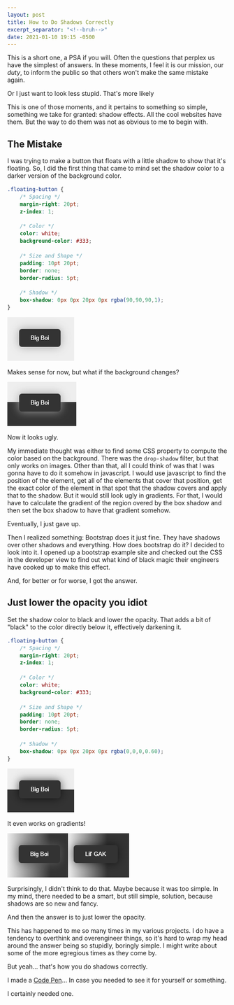 ```yaml
---
layout: post
title: How to Do Shadows Correctly
excerpt_separator: "<!--bruh-->"
date: 2021-01-10 19:15 -0500
---
```

This is a short one, a PSA if you will. Often the questions that perplex us 
have the simplest of answers. In these moments, I feel it is our mission, our 
_duty_, to inform the public so that others won't make the same mistake again. 

Or I just want to look less stupid. That's more likely

This is one of those moments, and it pertains to something so simple, something 
we take for granted: shadow effects. All the cool websites have them. But the 
way to do them was not as obvious to me to begin with.

<!--bruh-->

The Mistake
------------------------------------------------------------------------------

I was trying to make a button that floats with a little shadow to show that 
it's floating. So, I did the first thing that came to mind set the shadow color 
to a darker version of the background color.

```css
.floating-button {
    /* Spacing */
    margin-right: 20pt;
    z-index: 1;
    
    /* Color */
    color: white;
    background-color: #333;
    
    /* Size and Shape */
    padding: 10pt 20pt;
    border: none;
    border-radius: 5pt;

    /* Shadow */
    box-shadow: 0px 0px 20px 0px rgba(90,90,90,1);
}
```

![Virgin Color Shadow](/assets/images/how-to-do-shadows-correctly/virgin-color-shadow.png)

Makes sense for now, but what if the background changes?

![Virgin Color Shadow Ugly](/assets/images/how-to-do-shadows-correctly/virgin-color-shadow-ugly.png)

Now it looks ugly.

My immediate thought was either to find some CSS property to compute the color
based on the background. There was the `drop-shadow` filter, but that only works on
images. Other than that, all I could think of was that I was gonna have to do it
somehow in javascript. I would use javascript to find the position of the element,
get all of the elements that cover that position, get the exact color of the element 
in that spot that the shadow covers and apply that to the shadow. But it would still
look ugly in gradients. For that, I would have to calculate the gradient of the region
overed by the box shadow and then set the box shadow to have that gradient somehow.

Eventually, I just gave up.

Then I realized something: Bootstrap does it just fine. They have shadows over 
other shadows and everything. How does bootstrap do it? I decided to look into it. 
I opened up a bootstrap example site and checked out the CSS in the developer view 
to find out what kind of black magic their engineers have cooked up to make this
effect.

And, for better or for worse, I got the answer.

Just lower the opacity you idiot
-------------------------------------------------------------------------------

Set the shadow color to black and lower the opacity. That adds a bit of "black" 
to the color directly below it, effectively darkening it.

```css
.floating-button {
    /* Spacing */
    margin-right: 20pt;
    z-index: 1;
    
    /* Color */
    color: white;
    background-color: #333;
    
    /* Size and Shape */
    padding: 10pt 20pt;
    border: none;
    border-radius: 5pt;

    /* Shadow */
    box-shadow: 0px 0px 20px 0px rgba(0,0,0,0.60);
}
```

![Alpha Chad Opacity Shadow](/assets/images/how-to-do-shadows-correctly/alpha-chad-opacity-shadow.png)

It even works on gradients!

![Alpha Chad Opacity Shadow Gradient](/assets/images/how-to-do-shadows-correctly/alpha-chad-opacity-shadow-gradient.png)

Surprisingly, I didn't think to do that. Maybe because it was too simple. In my 
mind, there needed to be a smart, but still simple, solution, because shadows 
are so new and fancy. 

And then the answer is to just lower the opacity.

This has happened to me so many times in my various projects. I do have a tendency
to overthink and overengineer things, so it's hard to wrap my head around the answer
being so stupidly, boringly simple. I might write about some of the more egregious 
times as they come by.

But yeah... that's how you do shadows correctly.

I made a [Code Pen](https://codepen.io/andydevs/pen/gOMgYeX?editors=1100)... In 
case you needed to see it for yourself or something.

I certainly needed one.